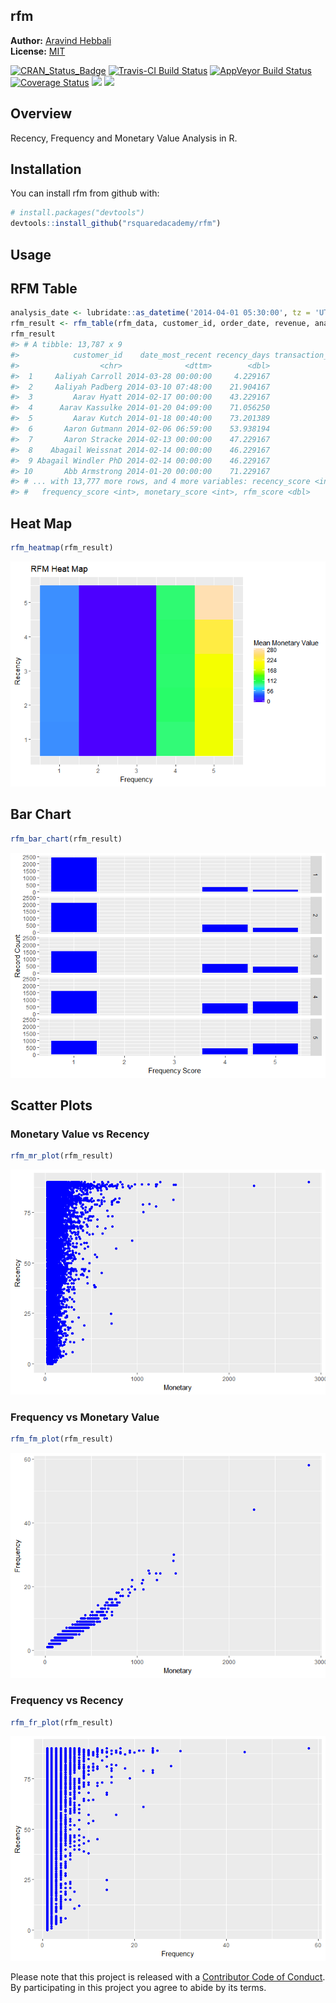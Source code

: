 
<!-- README.md is generated from README.Rmd. Please edit that file -->
rfm
---

**Author:** [Aravind Hebbali]()<br/> **License:** [MIT](https://opensource.org/licenses/MIT)

[![CRAN\_Status\_Badge](http://www.r-pkg.org/badges/version/rfm)](https://cran.r-project.org/package=rfm) [![Travis-CI Build Status](https://travis-ci.org/rsquaredacademy/rfm.svg?branch=master)](https://travis-ci.org/rsquaredacademy/rfm) [![AppVeyor Build Status](https://ci.appveyor.com/api/projects/status/github/rsquaredacademy/rfm?branch=master&svg=true)](https://ci.appveyor.com/project/rsquaredacademy/rfm) [![Coverage Status](https://img.shields.io/codecov/c/github/rsquaredacademy/rfm/master.svg)](https://codecov.io/github/rsquaredacademy/rfm?branch=master) [![](https://cranlogs.r-pkg.org/badges/grand-total/rfm)](https://cran.r-project.org/package=rfm) ![](https://img.shields.io/badge/lifecycle-maturing-blue.svg)

Overview
--------

Recency, Frequency and Monetary Value Analysis in R.

Installation
------------

You can install rfm from github with:

``` r
# install.packages("devtools")
devtools::install_github("rsquaredacademy/rfm")
```

Usage
-----

RFM Table
---------

``` r
analysis_date <- lubridate::as_datetime('2014-04-01 05:30:00', tz = 'UTC')
rfm_result <- rfm_table(rfm_data, customer_id, order_date, revenue, analysis_date)
rfm_result
#> # A tibble: 13,787 x 9
#>            customer_id    date_most_recent recency_days transaction_count amount
#>                  <chr>              <dttm>        <dbl>             <int>  <int>
#>  1     Aaliyah Carroll 2014-03-28 00:00:00     4.229167                 1     31
#>  2     Aaliyah Padberg 2014-03-10 07:48:00    21.904167                 1     76
#>  3         Aarav Hyatt 2014-02-17 00:00:00    43.229167                 1     40
#>  4      Aarav Kassulke 2014-01-20 04:09:00    71.056250                 1     38
#>  5         Aarav Kutch 2014-01-18 00:40:00    73.201389                 1     26
#>  6       Aaron Gutmann 2014-02-06 06:59:00    53.938194                 1     77
#>  7       Aaron Stracke 2014-02-13 00:00:00    47.229167                 3    170
#>  8    Abagail Weissnat 2014-02-14 00:00:00    46.229167                 2     76
#>  9 Abagail Windler PhD 2014-02-14 00:00:00    46.229167                 1     55
#> 10       Abb Armstrong 2014-01-20 00:00:00    71.229167                 2     90
#> # ... with 13,777 more rows, and 4 more variables: recency_score <int>,
#> #   frequency_score <int>, monetary_score <int>, rfm_score <dbl>
```

Heat Map
--------

``` r
rfm_heatmap(rfm_result)
```

![](README-heatmap-1.png)

Bar Chart
---------

``` r
rfm_bar_chart(rfm_result)
```

![](README-barchart-1.png)

Scatter Plots
-------------

### Monetary Value vs Recency

``` r
rfm_mr_plot(rfm_result)
```

![](README-mr-1.png)

### Frequency vs Monetary Value

``` r
rfm_fm_plot(rfm_result)
```

![](README-fm-1.png)

### Frequency vs Recency

``` r
rfm_fr_plot(rfm_result)
```

![](README-fr-1.png)

Please note that this project is released with a [Contributor Code of Conduct](CONDUCT.md). By participating in this project you agree to abide by its terms.
